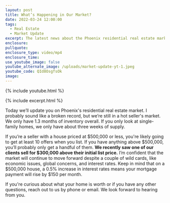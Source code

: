 ```yaml
---
layout: post
title: What’s Happening in Our Market?
date: 2022-03-24 12:00:00
tags:
  - Real Estate
  - Market Update
excerpt: The latest news about the Phoenix residential real estate market.
enclosure:
pullquote:
enclosure_type: video/mp4
enclosure_time:
use_youtube_image: false
youtube_alternate_image: /uploads/market-update-yt-1.jpeg
youtube_code: QId8OsgfsOk
image:
---
```

{% include youtube.html %}

{% include excerpt.html %}

Today we’ll update you on Phoenix's residential real estate market. I probably sound like a broken record, but we’re still in a hot seller's market. We only have 1.3 months of inventory overall. If you only look at single-family homes, we only have about three weeks of supply.

If you’re a seller with a house priced at $500,000 or less, you're likely going to get at least 10 offers when you list. If you have anything above $500,000, you’ll probably only get a handful of them. **We recently saw one of our clients sell for $300,000 above their initial list price.** I’m confident that the market will continue to move forward despite a couple of wild cards, like economic issues, global concerns, and interest rates. Keep in mind that on a $500,000 house, a 0.5% increase in interest rates means your mortgage payment will rise by $150 per month.

If you're curious about what your home is worth or if you have any other questions, reach out to us by phone or email. We look forward to hearing from you.
